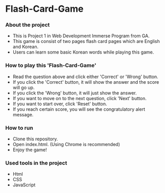 # Flash-Card-Game


### About the project
- This is Project 1 in Web Development Immerse Program from GA.
- This game is consist of two pages flash card pages which are English and Korean.
- Users can learn some basic Korean words while playing this game.


### How to play this 'Flash-Card-Game'
- Read the question above and click either 'Correct' or 'Wrong' button.
- If you click the 'Correct' button, it will show the answer and the score will go up.
- If you click the 'Wrong' button, it will just show the answer.
- If you want to move on to the next question, click 'Next' button.
- If you want to start over, click 'Reset' button.
- If you reach certain score, you will see the congratulatory alert message.


### How to run
- Clone this repository.
- Open index.html. (Using Chrome is recommended)
- Enjoy the game!


### Used tools in the project
 - Html
 - CSS
 - JavaScript
